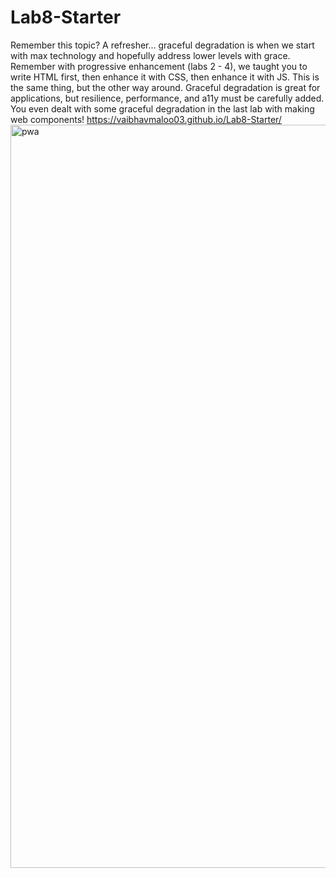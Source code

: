 # Lab8-Starter
Remember this topic? A refresher... graceful degradation is when we start with max technology and hopefully address lower levels with grace. Remember with progressive enhancement (labs 2 - 4), we taught you to write HTML first, then enhance it with CSS, then enhance it with JS. This is the same thing, but the other way around. Graceful degradation is great for applications, but resilience, performance, and a11y must be carefully added. You even dealt with some graceful degradation in the last lab with making web components!
https://vaibhavmaloo03.github.io/Lab8-Starter/
<img width="1189" alt="pwa" src="https://github.com/vaibhavmaloo03/Lab8-Starter/assets/122576282/465beb84-e634-41f2-beb5-938f706ead18">
